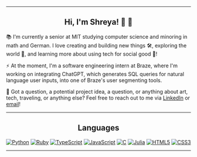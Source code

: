 <hr>

__<h2 align="center">Hi, I'm Shreya! 👋 :dizzy:</h2>__

:books: I'm currently a senior at MIT studying computer science and minoring in math and German. I love creating and building new things 🛠️, exploring the world 🔭, and learning more about using tech for social good 🌱! 

:zap: At the moment, I'm a software engineering intern at Braze, where I'm working on integrating ChatGPT, which generates SQL queries for natural language user inputs, into one of Braze's user segmenting tools.

:speech_balloon: Got a question, a potential project idea, a question, or anything about art, tech, traveling, or anything else? Feel free to reach out to me via [LinkedIn](https://www.linkedin.com/in/shreyareshamwala) or [email](mailto:shreyar@mit.edu)!

<hr>
<h2 align="center">Languages </h2>
<span align="center">
  
[![Python](https://img.shields.io/badge/python-3670A0?style=for-the-badge&logo=python&logoColor=ffdd54&labelColor=black&color=black)](https://github.com/shreyaresh)
[![Ruby](https://img.shields.io/badge/ruby-%23CC342D.svg?style=for-the-badge&logo=ruby&logoColor=cc0000&labelColor=black&color=black)](https://github.com/shreyaresh)
[![TypeScript](https://img.shields.io/badge/typescript-%23007ACC.svg?style=for-the-badge&logo=typescript&logoColor=3178c6&labelColor=black&color=black)](https://github.com/shreyaresh)
[![JavaScript](https://img.shields.io/badge/javascript-%23323330.svg?style=for-the-badge&logo=javascript&logoColor=%23F7DF1E&labelColor=black&color=black)](https://github.com/shreyaresh)
[![C](https://img.shields.io/badge/c-%2300599C.svg?style=for-the-badge&logo=c&logoColor=5c6bbf&labelColor=black&color=black)](https://github.com/shreyaresh)
[![Julia](https://img.shields.io/badge/-Julia-9558B2?style=for-the-badge&logo=julia&logoColor=9558B2&labelColor=black&color=black)](https://github.com/shreyaresh)
[![HTML5](https://img.shields.io/badge/html5-%23E34F26.svg?style=for-the-badge&logo=html5&logoColor=dc5732&labelColor=black&color=black)](https://github.com/shreyaresh)
[![CSS3](https://img.shields.io/badge/css3-%231572B6.svg?style=for-the-badge&logo=css3&logoColor=2376b4&labelColor=black&color=black)](https://github.com/shreyaresh)
</span>
<hr>
<!--
**shreyaresh/shreyaresh** is a ✨ _special_ ✨ repository because its `README.md` (this file) appears on your GitHub profile.

Here are some ideas to get you started:

- 🔭 I’m currently working on ...
- 🌱 I’m currently learning ...
- 👯 I’m looking to collaborate on ...
- 🤔 I’m looking for help with ...
- 💬 Ask me about ...
- 📫 How to reach me: ...
- 😄 Pronouns: ...
- ⚡ Fun fact: ...
-->
